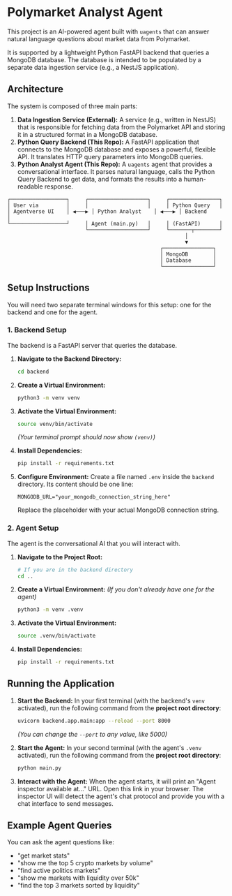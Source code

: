 # Polymarket Analyst Agent

This project is an AI-powered agent built with `uagents` that can answer natural language questions about market data from Polymarket.

It is supported by a lightweight Python FastAPI backend that queries a MongoDB database. The database is intended to be populated by a separate data ingestion service (e.g., a NestJS application).

## Architecture

The system is composed of three main parts:

1.  **Data Ingestion Service (External):** A service (e.g., written in NestJS) that is responsible for fetching data from the Polymarket API and storing it in a structured format in a MongoDB database.
2.  **Python Query Backend (This Repo):** A FastAPI application that connects to the MongoDB database and exposes a powerful, flexible API. It translates HTTP query parameters into MongoDB queries.
3.  **Python Analyst Agent (This Repo):** A `uagents` agent that provides a conversational interface. It parses natural language, calls the Python Query Backend to get data, and formats the results into a human-readable response.

```
┌──────────────────┐     ┌───────────────────┐     ┌────────────────┐
│ User via         │     │                   │     │ Python Query   │
│ Agentverse UI    │ ◀───▶ │ Python Analyst    │ ◀───▶ │ Backend        │
└──────────────────┘     │ Agent (main.py)   │     │ (FastAPI)      │
                         └───────────────────┘     └───────┬────────┘
                                                         │
                                                         ▼
                                                 ┌────────────────┐
                                                 │ MongoDB        │
                                                 │ Database       │
                                                 └────────────────┘
```

## Setup Instructions

You will need two separate terminal windows for this setup: one for the backend and one for the agent.

### 1. Backend Setup

The backend is a FastAPI server that queries the database.

1.  **Navigate to the Backend Directory:**
    ```bash
    cd backend
    ```

2.  **Create a Virtual Environment:**
    ```bash
    python3 -m venv venv
    ```

3.  **Activate the Virtual Environment:**
    ```bash
    source venv/bin/activate
    ```
    *(Your terminal prompt should now show `(venv)`)*

4.  **Install Dependencies:**
    ```bash
    pip install -r requirements.txt
    ```

5.  **Configure Environment:**
    Create a file named `.env` inside the `backend` directory. Its content should be one line:
    ```
    MONGODB_URL="your_mongodb_connection_string_here"
    ```
    Replace the placeholder with your actual MongoDB connection string.

### 2. Agent Setup

The agent is the conversational AI that you will interact with.

1.  **Navigate to the Project Root:**
    ```bash
    # If you are in the backend directory
    cd .. 
    ```

2.  **Create a Virtual Environment:**
    *(If you don't already have one for the agent)*
    ```bash
    python3 -m venv .venv
    ```

3.  **Activate the Virtual Environment:**
    ```bash
    source .venv/bin/activate
    ```

4.  **Install Dependencies:**
    ```bash
    pip install -r requirements.txt
    ```

## Running the Application

1.  **Start the Backend:**
    In your first terminal (with the backend's `venv` activated), run the following command from the **project root directory**:
    ```bash
    uvicorn backend.app.main:app --reload --port 8000
    ```
    *(You can change the `--port` to any value, like 5000)*

2.  **Start the Agent:**
    In your second terminal (with the agent's `.venv` activated), run the following command from the **project root directory**:
    ```bash
    python main.py
    ```

3.  **Interact with the Agent:**
    When the agent starts, it will print an "Agent inspector available at..." URL. Open this link in your browser. The inspector UI will detect the agent's chat protocol and provide you with a chat interface to send messages.

## Example Agent Queries

You can ask the agent questions like:

-   "get market stats"
-   "show me the top 5 crypto markets by volume"
-   "find active politics markets"
-   "show me markets with liquidity over 50k"
-   "find the top 3 markets sorted by liquidity"
